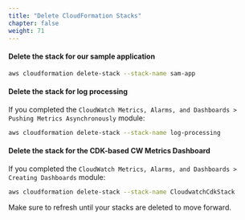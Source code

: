 ```yaml
---
title: "Delete CloudFormation Stacks"
chapter: false
weight: 71
---
```


#### Delete the stack for our sample application

```sh
aws cloudformation delete-stack --stack-name sam-app
```

#### Delete the stack for log processing

If you completed the `CloudWatch Metrics, Alarms, and Dashboards > Pushing Metrics Asynchronously` module:

```sh
aws cloudformation delete-stack --stack-name log-processing
```

#### Delete the stack for the CDK-based CW Metrics Dashboard

If you completed the `CloudWatch Metrics, Alarms, and Dashboards > Creating Dashboards` module:

```sh
aws cloudformation delete-stack --stack-name CloudwatchCdkStack
```

Make sure to refresh until your stacks are deleted to move forward.